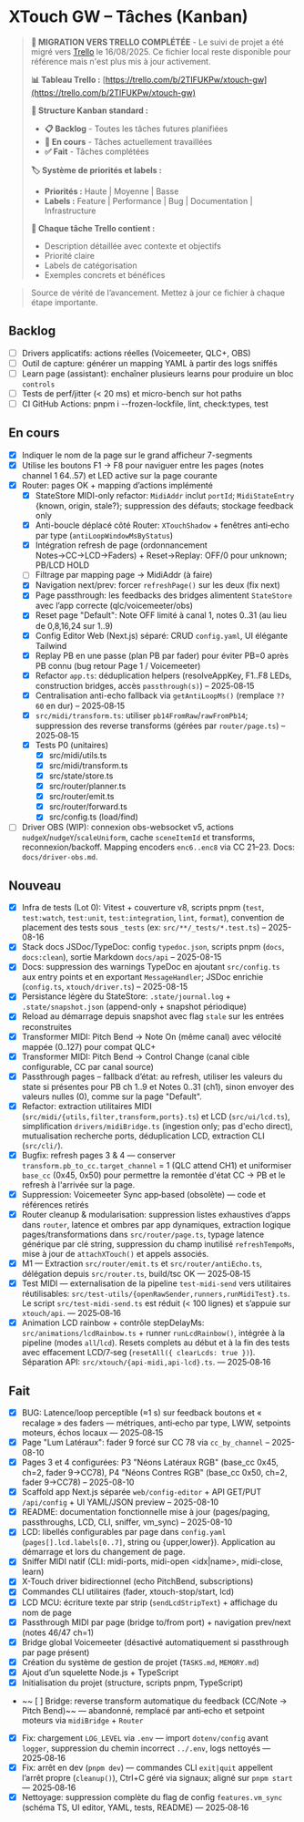 # XTouch GW – Tâches (Kanban)

> **🚀 MIGRATION VERS TRELLO COMPLÉTÉE** - Le suivi de projet a été migré vers [Trello](https://trello.com/b/2TIFUKPw/xtouch-gw) le 16/08/2025. Ce fichier local reste disponible pour référence mais n'est plus mis à jour activement.
>
> **📊 Tableau Trello :** [https://trello.com/b/2TIFUKPw/xtouch-gw](https://trello.com/b/2TIFUKPw/xtouch-gw)
>
> **🎯 Structure Kanban standard :**
> - **📋 Backlog** - Toutes les tâches futures planifiées
> - **🔄 En cours** - Tâches actuellement travaillées
> - **✅ Fait** - Tâches complétées
>
> **🏷️ Système de priorités et labels :**
> - **Priorités :** Haute | Moyenne | Basse
> - **Labels :** Feature | Performance | Bug | Documentation | Infrastructure
>
> **📝 Chaque tâche Trello contient :**
> - Description détaillée avec contexte et objectifs
> - Priorité claire
> - Labels de catégorisation
> - Exemples concrets et bénéfices

> Source de vérité de l’avancement. Mettez à jour ce fichier à chaque étape importante.

## Backlog
- [ ] Drivers applicatifs: actions réelles (Voicemeeter, QLC+, OBS)
- [ ] Outil de capture: générer un mapping YAML à partir des logs sniffés
- [ ] Learn page (assistant): enchaîner plusieurs learns pour produire un bloc `controls`
- [ ] Tests de perf/jitter (< 20 ms) et micro-bench sur hot paths
- [ ] CI GitHub Actions: pnpm i --frozen-lockfile, lint, check:types, test

## En cours
- [x] Indiquer le nom de la page sur le grand afficheur 7-segments
- [x] Utilise les boutons F1 -> F8 pour naviguer entre les pages (notes channel 1 64..57) et LED active sur la page courante
- [x] Router: pages OK + mapping d’actions implémenté
  - [x] StateStore MIDI-only refactor: `MidiAddr` inclut `portId`; `MidiStateEntry` {known, origin, stale?}; suppression des défauts; stockage feedback only
  - [x] Anti-boucle déplacé côté Router: `XTouchShadow` + fenêtres anti‑echo par type (`antiLoopWindowMsByStatus`)
  - [x] Intégration refresh de page (ordonnancement Notes→CC→LCD→Faders) + Reset→Replay: OFF/0 pour unknown; PB/LCD HOLD
  - [ ] Filtrage par mapping page → MidiAddr (à faire)
  - [x] Navigation next/prev: forcer `refreshPage()` sur les deux (fix next)
  - [x] Page passthrough: les feedbacks des bridges alimentent `StateStore` avec l’app correcte (qlc/voicemeeter/obs)
  - [x] Reset page "Default": Note OFF limité à canal 1, notes 0..31 (au lieu de 0,8,16,24 sur 1..9)
  - [x] Config Editor Web (Next.js) séparé: CRUD `config.yaml`, UI élégante Tailwind
  - [x] Replay PB en une passe (plan PB par fader) pour éviter PB=0 après PB connu (bug retour Page 1 / Voicemeeter)
  - [x] Refactor `app.ts`: déduplication helpers (resolveAppKey, F1..F8 LEDs, construction bridges, accès `passthrough(s)`) – 2025‑08‑15
  - [x] Centralisation anti-echo fallback via `getAntiLoopMs()` (remplace `?? 60` en dur) – 2025‑08‑15
  - [x] `src/midi/transform.ts`: utiliser `pb14FromRaw`/`rawFromPb14`; suppression des reverse transforms (gérées par `router/page.ts`) – 2025‑08‑15
  - [x] Tests P0 (unitaires)
    - [x] src/midi/utils.ts
    - [x] src/midi/transform.ts
    - [x] src/state/store.ts
    - [x] src/router/planner.ts
    - [x] src/router/emit.ts
    - [x] src/router/forward.ts
    - [x] src/config.ts (load/find)

- [ ] Driver OBS (WIP): connexion obs-websocket v5, actions `nudgeX`/`nudgeY`/`scaleUniform`, cache `sceneItemId` et transforms, reconnexion/backoff. Mapping encoders `enc6..enc8` via CC 21–23. Docs: `docs/driver-obs.md`.

## Nouveau
- [x] Infra de tests (Lot 0): Vitest + couverture v8, scripts pnpm (`test`, `test:watch`, `test:unit`, `test:integration`, `lint`, `format`), convention de placement des tests sous `_tests` (ex: `src/**/_tests/*.test.ts`) – 2025-08-16
- [x] Stack docs JSDoc/TypeDoc: config `typedoc.json`, scripts pnpm (`docs`, `docs:clean`), sortie Markdown `docs/api` – 2025-08-15
- [x] Docs: suppression des warnings TypeDoc en ajoutant `src/config.ts` aux entry points et en exportant `MessageHandler`; JSDoc enrichie (`config.ts`, `xtouch/driver.ts`) – 2025-08-15
- [x] Persistance légère du StateStore: `.state/journal.log` + `.state/snapshot.json` (append-only + snapshot périodique)
- [x] Reload au démarrage depuis snapshot avec flag `stale` sur les entrées reconstruites
- [x] Transformer MIDI: Pitch Bend → Note On (même canal) avec vélocité mappée (0..127) pour compat QLC+
- [x] Transformer MIDI: Pitch Bend → Control Change (canal cible configurable, CC par canal source)
- [x] Passthrough pages – fallback d’état: au refresh, utiliser les valeurs du state si présentes pour PB ch 1..9 et Notes 0..31 (ch1), sinon envoyer des valeurs nulles (0), comme sur la page "Default".
- [x] Refactor: extraction utilitaires MIDI (`src/midi/{utils,filter,transform,ports}.ts`) et LCD (`src/ui/lcd.ts`), simplification `drivers/midiBridge.ts` (ingestion only; pas d'echo direct), mutualisation recherche ports, déduplication LCD, extraction CLI (`src/cli/`).
- [x] Bugfix: refresh pages 3 & 4 — conserver `transform.pb_to_cc.target_channel` = 1 (QLC attend CH1) et uniformiser `base_cc` (0x45, 0x50) pour permettre la remontée d'état CC → PB et le refresh à l'arrivée sur la page.
- [x] Suppression: Voicemeeter Sync app‑based (obsolète) — code et références retirés
 - [x] Router cleanup & modularisation: suppression listes exhaustives d’apps dans `router`, latence et ombres par app dynamiques, extraction logique pages/transformations dans `src/router/page.ts`, typage latence générique par clé string, suppression du champ inutilisé `refreshTempoMs`, mise à jour de `attachXTouch()` et appels associés.
 - [x] M1 — Extraction `src/router/emit.ts` et `src/router/antiEcho.ts`, délégation depuis `src/router.ts`, build/tsc OK — 2025‑08‑15
 - [x] Test MIDI — externalisation de la pipeline `test-midi-send` vers utilitaires réutilisables: `src/test-utils/{openRawSender,runners,runMidiTest}.ts`. Le script `src/test-midi-send.ts` est réduit (< 100 lignes) et s’appuie sur `xtouch/api`. — 2025‑08‑16
 - [x] Animation LCD rainbow + contrôle stepDelayMs: `src/animations/lcdRainbow.ts` + runner `runLcdRainbow()`, intégrée à la pipeline (modes `all`/`lcd`). Resets complets au début et à la fin des tests avec effacement LCD/7‑seg (`resetAll({ clearLcds: true })`). Séparation API: `src/xtouch/{api-midi,api-lcd}.ts`. — 2025‑08‑16

## Fait
- [x] BUG: Latence/loop perceptible (≈1 s) sur feedback boutons et « recalage » des faders — métriques, anti‑echo par type, LWW, setpoints moteurs, échos locaux — 2025‑08‑15
- [x] Page "Lum Latéraux": fader 9 forcé sur CC 78 via `cc_by_channel` – 2025-08-10
- [x] Pages 3 et 4 configurées: P3 "Néons Latéraux RGB" (base_cc 0x45, ch=2, fader 9→CC78), P4 "Néons Contres RGB" (base_cc 0x50, ch=2, fader 9→CC78) – 2025-08-10
- [x] Scaffold app Next.js séparée `web/config-editor` + API GET/PUT `/api/config` + UI YAML/JSON preview – 2025-08-10
- [x] README: documentation fonctionnelle mise à jour (pages/paging, passthroughs, LCD, CLI, sniffer, vm_sync) – 2025-08-10
- [x] LCD: libellés configurables par page dans `config.yaml` (`pages[].lcd.labels[0..7]`, string ou {upper,lower}). Application au démarrage et lors du changement de page.
- [x] Sniffer MIDI natif (CLI: midi-ports, midi-open <idx|name>, midi-close, learn)
- [x] X-Touch driver bidirectionnel (echo PitchBend, subscriptions)
- [x] Commandes CLI utilitaires (fader, xtouch-stop/start, lcd)
- [x] LCD MCU: écriture texte par strip (`sendLcdStripText`) + affichage du nom de page
- [x] Passthrough MIDI par page (bridge to/from port) + navigation prev/next (notes 46/47 ch=1)
- [x] Bridge global Voicemeeter (désactivé automatiquement si passthrough par page présent)
- [x] Création du système de gestion de projet (`TASKS.md`, `MEMORY.md`)
- [x] Ajout d’un squelette Node.js + TypeScript
- [x] Initialisation du projet (structure, scripts pnpm, TypeScript) 
- ~~ [ ] Bridge: reverse transform automatique du feedback (CC/Note → Pitch Bend)~~ — abandonné, remplacé par anti‑echo et setpoint moteurs via `midiBridge` + `Router`
 - [x] Fix: chargement `LOG_LEVEL` via `.env` — import `dotenv/config` avant `logger`, suppression du chemin incorrect `../.env`, logs nettoyés — 2025‑08‑16
 - [x] Fix: arrêt en dev (`pnpm dev`) — commandes CLI `exit|quit` appellent l’arrêt propre (`cleanup()`), Ctrl+C géré via signaux; aligné sur `pnpm start` — 2025‑08‑16
 - [x] Nettoyage: suppression complète du flag de config `features.vm_sync` (schéma TS, UI editor, YAML, tests, README) — 2025‑08‑16

